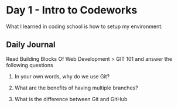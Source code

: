 # Day 1 - Intro to Codeworks

What I learned in coding school is how to setup my environment.

## Daily Journal
Read Building Blocks Of Web Development > GIT 101 and answer the following questions
1. In your own words, why do we use Git?

2. What are the benefits of having multiple branches?

3. What is the difference between Git and GitHub

<!--
markdown link: 
[link-text](www.linkexample.com) 

image:
![alt text here](www.imageexample.com/200x200)

italics:
*italics* 

bold:
**bold**

bold italic:
***bold italic***

strike:
_strike_

> this is a quote, it gets a special callout box

`this gets a special highlight`
-->